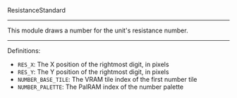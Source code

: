 
ResistanceStandard

---

This module draws a number for the unit's resistance number.

---

Definitions:

  * `RES_X`: The X position of the rightmost digit, in pixels
  * `RES_Y`: The Y position of the rightmost digit, in pixels
  * `NUMBER_BASE_TILE`: The VRAM tile index of the first number tile
  * `NUMBER_PALETTE`: The PalRAM index of the number palette
